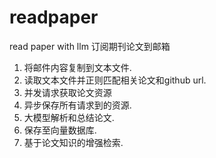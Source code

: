 # readpaper
read paper with llm
订阅期刊论文到邮箱

1. 将邮件内容复制到文本文件.
2. 读取文本文件并正则匹配相关论文和github url.
3. 并发请求获取论文资源
4. 异步保存所有请求到的资源.
5. 大模型解析和总结论文.
6. 保存至向量数据库.
7. 基于论文知识的增强检索.
